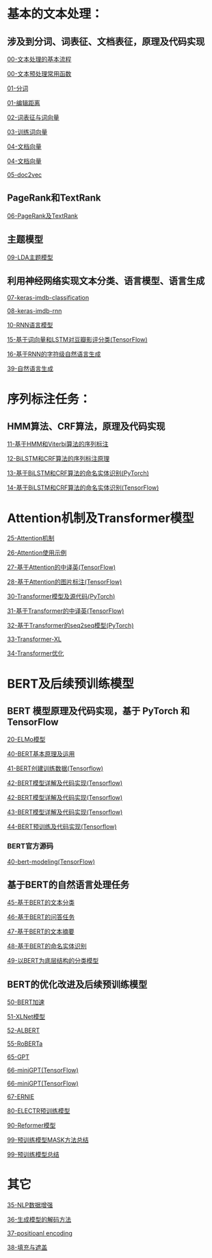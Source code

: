 


# 基本的文本处理：

## 涉及到分词、词表征、文档表征，原理及代码实现



[00-文本处理的基本流程](./00-文本处理的基本流程.ipynb)

[00-文本预处理常用函数](./00-文本预处理常用函数.ipynb)


[01-分词](./01-分词.ipynb)


[01-编辑距离](./01-编辑距离.ipynb)


[02-词表征与词向量](./02-词表征与词向量.ipynb)

[03-训练词向量](./03-训练词向量.ipynb)

[04-文档向量](./04-文档向量.ipynb)

[04-文档向量](./04-文档向量.py)

[05-doc2vec](./05-doc2vec.md) 

## PageRank和TextRank  

[06-PageRank及TextRank](./06-PageRank及TextRank.md)

## 主题模型

[09-LDA主题模型](./09-LDA主题模型.ipynb)

## 利用神经网络实现文本分类、语言模型、语言生成

[07-keras-imdb-classification](./07-keras-imdb-classification.py)

[08-keras-imdb-rnn](./08-keras-imdb-rnn.py)

[10-RNN语言模型](./10-RNN语言模型.ipynb)

[15-基于词向量和LSTM对豆瓣影评分类(TensorFlow)](./15-基于词向量和LSTM对豆瓣影评分类(TensorFlow).ipynb)

[16-基于RNN的字符级自然语言生成](./16-基于RNN的字符级自然语言生成.ipynb)



[39-自然语言生成](./39-自然语言生成.ipynb)  



# 序列标注任务：

## HMM算法、CRF算法，原理及代码实现

[11-基于HMM和Viterbi算法的序列标注](./11-基于HMM和Viterbi算法的序列标注.ipynb)


[12-BiLSTM和CRF算法的序列标注原理](./12-BiLSTM和CRF算法的序列标注原理.ipynb)


[13-基于BiLSTM和CRF算法的命名实体识别(PyTorch)](./13-基于BiLSTM和CRF算法的命名实体识别(PyTorch).ipynb)

[14-基于BiLSTM和CRF算法的命名实体识别(TensorFlow)](./14-基于BiLSTM和CRF算法的命名实体识别(TensorFlow).ipynb)



# Attention机制及Transformer模型

[25-Attention机制](./25-Attention机制.ipynb)


[26-Attention使用示例](./26-Attention使用示例.ipynb)

[27-基于Attention的中译英(TensorFlow)](./27-基于Attention的中译英(TensorFlow).ipynb)

[28-基于Attention的图片标注(TensorFlow)](./28-基于Attention的图片标注(TensorFlow).ipynb)

[30-Transformer模型及源代码(PyTorch)](./30-Transformer模型及源代码(PyTorch).ipynb)

[31-基于Transformer的中译英(TensorFlow)](./31-基于Transformer的中译英(TensorFlow).ipynb)

[32-基于Transformer的seq2seq模型(PyTorch)](./32-基于Transformer的seq2seq模型(PyTorch).ipynb)

[33-Transformer-XL](./33-Transformer-XL.ipynb)

[34-Transformer优化](./34-Transformer优化.ipynb)



# BERT及后续预训练模型

## BERT 模型原理及代码实现，基于 PyTorch 和 TensorFlow

[20-ELMo模型](./20-ELMo模型.ipynb) 


[40-BERT基本原理及运用](./40-BERT基本原理及运用.ipynb)

[41-BERT创建训练数据(Tensorflow)](./41-BERT创建训练数据(Tensorflow).ipynb)


[42-BERT模型详解及代码实现(Tensorflow)](./42-BERT模型详解及代码实现(Tensorflow).ipynb)


[42-BERT模型详解及代码实现(Tensorflow)](./42-BERT模型详解及代码实现(Tensorflow).py)


[43-BERT模型详解及代码实现(Tensorflow)](./43-BERT模型详解及代码实现(Tensorflow).py)

[44-BERT预训练及代码实现(Tensorflow)](./44-BERT预训练及代码实现(Tensorflow).ipynb)



### BERT官方源码

[40-bert-modeling(TensorFlow)](./40-bert-modeling(TensorFlow))



## 基于BERT的自然语言处理任务



[45-基于BERT的文本分类](./45-基于BERT的文本分类.ipynb)

[46-基于BERT的问答任务](./46-基于BERT的问答任务.ipynb)


[47-基于BERT的文本摘要](./47-基于BERT的文本摘要.ipynb)


[48-基于BERT的命名实体识别](./48-基于BERT的命名实体识别.ipynb)

[49-以BERT为底层结构的分类模型](./49-以BERT为底层结构的分类模型.ipynb) 



## BERT的优化改进及后续预训练模型

[50-BERT加速](./50-BERT加速.ipynb)

[51-XLNet模型](./51-XLNet模型.ipynb)


[52-ALBERT](./52-ALBERT.ipynb)

[55-RoBERTa](./55-RoBERTa.ipynb)

[65-GPT](./65-GPT.ipynb)

[66-miniGPT(TensorFlow)](./66-miniGPT(TensorFlow).ipynb)

[66-miniGPT(TensorFlow)](./66-miniGPT(TensorFlow).py)

[67-ERNIE](./67-ERNIE.ipynb)

[80-ELECTR预训练模型](./80-ELECTR预训练模型.ipynb)

[90-Reformer模型](./90-Reformer模型.ipynb)

[99-预训练模型MASK方法总结](./99-预训练模型MASK方法总结.ipynb)

[99-预训练模型总结](./99-预训练模型总结.ipynb)  



# 其它



[35-NLP数据增强](./35-NLP数据增强.ipynb)

[36-生成模型的解码方法](./36-生成模型的解码方法.ipynb)

[37-positioanl encoding](./37-positioanl-encoding.ipynb)

[38-填充与遮盖](./38-填充与遮盖.ipynb)






